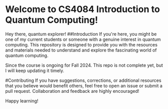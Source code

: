 # Welcome to CS4084 Introduction to Quantum Computing!

Hey there, quantum explorer!
##Introduction
If you're here, you might be one of my current students or someone with a genuine interest in quantum computing. 
This repository is designed to provide you with the resources and materials needed to understand and explore the fascinating world of quantum computing.

Since the course is ongoing for Fall 2024. This repo is not complete yet, but I will keep updating it timely.

#Contributing
If you have suggestions, corrections, or additional resources that you believe would benefit others, feel free to open an issue or submit a pull request. Collaboration and feedback are highly encouraged!

Happy learning!



